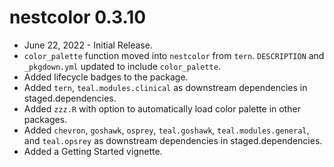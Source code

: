 # nestcolor 0.3.10

* June 22, 2022 - Initial Release.
* `color_palette` function moved into `nestcolor` from `tern`.
  `DESCRIPTION` and `_pkgdown.yml` updated to include `color_palette`.
* Added lifecycle badges to the package.
* Added `tern`, `teal.modules.clinical` as downstream dependencies in staged.dependencies.
* Added `zzz.R` with option to automatically load color palette in other packages.
* Added `chevron`, `goshawk`, `osprey`, `teal.goshawk`, `teal.modules.general`, and `teal.opsrey`
  as downstream dependencies in staged.dependencies.
* Added a Getting Started vignette.
